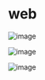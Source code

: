 # web

![image](https://user-images.githubusercontent.com/120370323/210927322-73c97746-6499-4611-8194-b3143385c904.png)


![image](https://user-images.githubusercontent.com/120370323/210927414-e62474c0-3c1b-4428-a719-bd6df9044ae4.png)

![image](https://user-images.githubusercontent.com/120370323/210927471-814d9ae9-02af-469c-8fbd-5450b68379ea.png)
